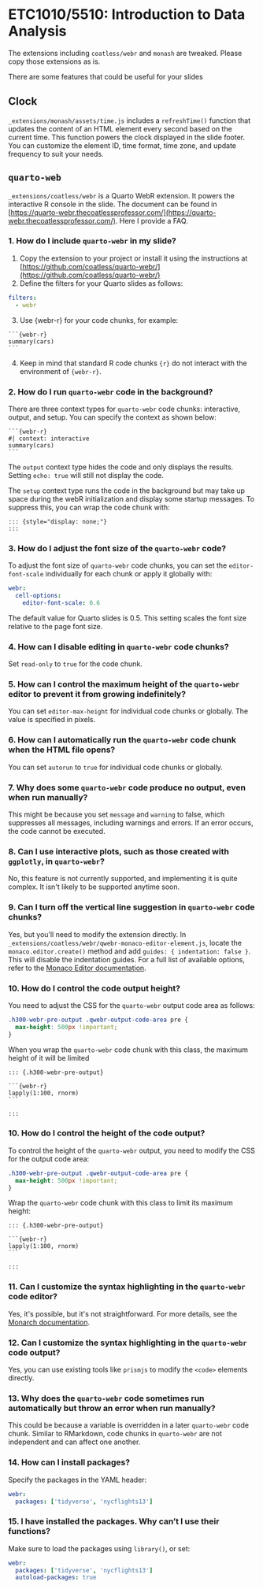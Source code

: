 # ETC1010/5510: Introduction to Data Analysis

The extensions including `coatless/webr` and `monash` are tweaked. Please copy those extensions as is.

There are some features that could be useful for your slides

## Clock

`_extensions/monash/assets/time.js` includes a `refreshTime()` function that updates the content of an HTML element every second based on the current time. This function powers the clock displayed in the slide footer. You can customize the element ID, time format, time zone, and update frequency to suit your needs.

## `quarto-web`

`_extensions/coatless/webr` is a Quarto WebR extension. It powers the interactive R console in the slide. The document can be found in [https://quarto-webr.thecoatlessprofessor.com/](https://quarto-webr.thecoatlessprofessor.com/). Here I provide a FAQ.

 ### 1. How do I include `quarto-webr` in my slide?

 1. Copy the extension to your project or install it using the instructions at [https://github.com/coatless/quarto-webr/](https://github.com/coatless/quarto-webr/)
 2. Define the filters for your Quarto slides as follows:
```yaml
filters: 
  - webr
```
3. Use {webr-r} for your code chunks, for example:

~~~
```{webr-r}
summary(cars)
```
~~~
4. Keep in mind that standard R code chunks `{r}` do not interact with the environment of `{webr-r}`.

### 2. How do I run `quarto-webr` code in the background?

There are three context types for `quarto-webr` code chunks: interactive, output, and setup. You can specify the context as shown below:

~~~
```{webr-r}
#| context: interactive
summary(cars)
```
~~~

The `output` context type hides the code and only displays the results. Setting `echo: true` will still not display the code.

The `setup` context type runs the code in the background but may take up space during the webR initialization and display some startup messages. To suppress this, you can wrap the code chunk with:

```
::: {style="display: none;"}
:::
```
### 3. How do I adjust the font size of the `quarto-webr` code?

To adjust the font size of `quarto-webr` code chunks, you can set the `editor-font-scale` individually for each chunk or apply it globally with:

```yaml
webr:
  cell-options:
    editor-font-scale: 0.6
```

The default value for Quarto slides is 0.5. This setting scales the font size relative to the page font size.

### 4. How can I disable editing in `quarto-webr` code chunks?

Set `read-only` to `true` for the code chunk.

### 5. How can I control the maximum height of the `quarto-webr` editor to prevent it from growing indefinitely? 

You can set `editor-max-height` for individual code chunks or globally. The value is specified in pixels.

### 6. How can I automatically run the `quarto-webr` code chunk when the HTML file opens?

You can set `autorun` to `true` for individual code chunks or globally.

### 7. Why does some `quarto-webr` code produce no output, even when run manually?

This might be because you set `message` and `warning` to false, which suppresses all messages, including warnings and errors. If an error occurs, the code cannot be executed.

### 8. Can I use interactive plots, such as those created with `ggplotly`, in `quarto-webr`?

No, this feature is not currently supported, and implementing it is quite complex. It isn't likely to be supported anytime soon.


### 9. Can I turn off the vertical line suggestion in `quarto-webr` code chunks?

Yes, but you’ll need to modify the extension directly. In `_extensions/coatless/webr/qwebr-monaco-editor-element.js`, locate the `monaco.editor.create()` method and add `guides: { indentation: false }`. This will disable the indentation guides. For a full list of available options, refer to the [Monaco Editor documentation](https://microsoft.github.io/monaco-editor/typedoc/interfaces/editor.IStandaloneEditorConstructionOptions.html).

### 10. How do I control the code output height?

You need to adjust the CSS for the `quarto-webr` output code area as follows:

```css
.h300-webr-pre-output .qwebr-output-code-area pre {
  max-height: 500px !important;
}
```

When you wrap the `quarto-webr` code chunk with this class, the maximum height of it will be limited

~~~
::: {.h300-webr-pre-output}

```{webr-r}
lapply(1:100, rnorm)
```

:::
~~~

### 10. How do I control the height of the code output?

To control the height of the `quarto-webr` output, you need to modify the CSS for the output code area:

```css
.h300-webr-pre-output .qwebr-output-code-area pre {
  max-height: 500px !important;
}
```

Wrap the `quarto-webr` code chunk with this class to limit its maximum height:

~~~
::: {.h300-webr-pre-output}

```{webr-r}
lapply(1:100, rnorm)
```

:::
~~~

### 11. Can I customize the syntax highlighting in the `quarto-webr` code editor?

Yes, it's possible, but it's not straightforward. For more details, see the [Monarch documentation](https://microsoft.github.io/monaco-editor/monarch.html).


### 12. Can I customize the syntax highlighting in the `quarto-webr` code output?

Yes, you can use existing tools like `prismjs` to modify the `<code>` elements directly.

### 13. Why does the `quarto-webr` code sometimes run automatically but throw an error when run manually?

This could be because a variable is overridden in a later `quarto-webr` code chunk. Similar to RMarkdown, code chunks in `quarto-webr` are not independent and can affect one another.

### 14. How can I install packages?

Specify the packages in the YAML header:

```yaml
webr:
  packages: ['tidyverse', 'nycflights13']
```

### 15. I have installed the packages. Why can’t I use their functions?

Make sure to load the packages using `library()`, or set:

```yaml
webr:
  packages: ['tidyverse', 'nycflights13']
  autoload-packages: true
```

